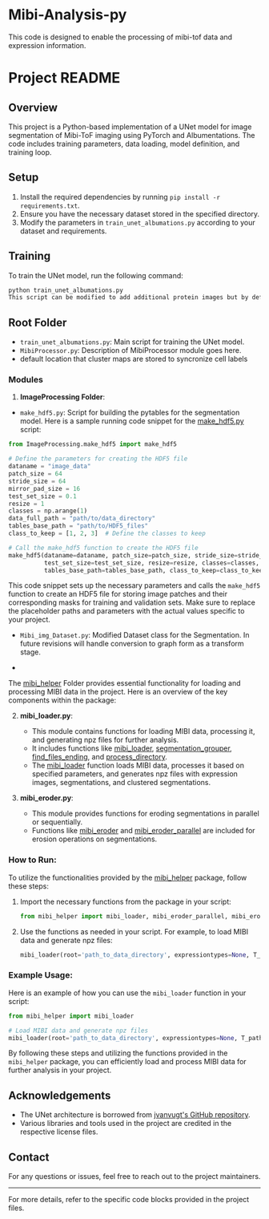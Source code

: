 # Mibi-Analysis-py
This code is designed to enable the processing of mibi-tof data and expression information.

# Project README

## Overview
This project is a Python-based implementation of a UNet model for image segmentation of Mibi-ToF imaging using PyTorch and Albumentations. The code includes training parameters, data loading, model definition, and training loop.

## Setup
1. Install the required dependencies by running `pip install -r requirements.txt`.
2. Ensure you have the necessary dataset stored in the specified directory.
3. Modify the parameters in `train_unet_albumations.py` according to your dataset and requirements.

## Training
To train the UNet model, run the following command:
```bash
python train_unet_albumations.py
This script can be modified to add additional protein images but by default it looks for CD4 expression alone.

```

## Root Folder
- `train_unet_albumations.py`: Main script for training the UNet model.
- `MibiProcessor.py`: Description of MibiProcessor module goes here.
- default location that cluster maps are stored to syncronize cell labels

### Modules
1. **ImageProcessing Folder**:
- `make_hdf5.py`: Script for building the pytables for the segmentation model.
Here is a sample running code snippet for the [make_hdf5.py](file:///d%3A/MIBI-TOFF/scripts/Mibi-Analysis-py/ImageProcessing/make_hdf5.py#1%2C1-1%2C1) script:

```python
from ImageProcessing.make_hdf5 import make_hdf5

# Define the parameters for creating the HDF5 file
dataname = "image_data"
patch_size = 64
stride_size = 64
mirror_pad_size = 16
test_set_size = 0.1
resize = 1
classes = np.arange(1)
data_full_path = "path/to/data_directory"
tables_base_path = "path/to/HDF5_files"
class_to_keep = [1, 2, 3]  # Define the classes to keep

# Call the make_hdf5 function to create the HDF5 file
make_hdf5(dataname=dataname, patch_size=patch_size, stride_size=stride_size, mirror_pad_size=mirror_pad_size,
          test_set_size=test_set_size, resize=resize, classes=classes, data_full_path=data_full_path,
          tables_base_path=tables_base_path, class_to_keep=class_to_keep)
```

This code snippet sets up the necessary parameters and calls the `make_hdf5` function to create an HDF5 file for storing image patches and their corresponding masks for training and validation sets. Make sure to replace the placeholder paths and parameters with the actual values specific to your project.
- `Mibi_img_Dataset.py`: Modified Dataset class for the Segmentation. In future revisions will handle conversion to graph form as a transform stage.

- 

The [mibi_helper](file:///d%3A/MIBI-TOFF/scripts/Mibi-Analysis-py/MibiProcessor.py#5%2C6-5%2C6) Folder provides essential functionality for loading and processing MIBI data in the project. Here is an overview of the key components within the package:


2. **mibi_loader.py**:
   - This module contains functions for loading MIBI data, processing it, and generating npz files for further analysis.
   - It includes functions like [mibi_loader](file:///d%3A/MIBI-TOFF/scripts/Mibi-Analysis-py/MibiProcessor.py#5%2C25-5%2C25), [segmentation_grouper](file:///d%3A/MIBI-TOFF/scripts/Mibi-Analysis-py/mibi_helper/__init__.py#6%2C39-6%2C39), [find_files_ending](file:///d%3A/MIBI-TOFF/scripts/Mibi-Analysis-py/MibiProcessor.py#5%2C73-5%2C73), and [process_directory](file:///d%3A/MIBI-TOFF/scripts/Mibi-Analysis-py/mibi_helper/mibi_loader.py#100%2C5-100%2C5).
   - The [mibi_loader](file:///d%3A/MIBI-TOFF/scripts/Mibi-Analysis-py/MibiProcessor.py#5%2C25-5%2C25) function loads MIBI data, processes it based on specified parameters, and generates npz files with expression images, segmentations, and clustered segmentations.

3. **mibi_eroder.py**:
   - This module provides functions for eroding segmentations in parallel or sequentially.
   - Functions like [mibi_eroder](file:///d%3A/MIBI-TOFF/scripts/Mibi-Analysis-py/MibiProcessor.py#5%2C60-5%2C60) and [mibi_eroder_parallel](file:///d%3A/MIBI-TOFF/scripts/Mibi-Analysis-py/MibiProcessor.py#5%2C38-5%2C38) are included for erosion operations on segmentations.

### How to Run:
To utilize the functionalities provided by the [mibi_helper](file:///d%3A/MIBI-TOFF/scripts/Mibi-Analysis-py/MibiProcessor.py#5%2C6-5%2C6) package, follow these steps:
1. Import the necessary functions from the package in your script:
   ```python
   from mibi_helper import mibi_loader, mibi_eroder_parallel, mibi_eroder, find_files_ending
   ```
2. Use the functions as needed in your script. For example, to load MIBI data and generate npz files:
   ```python
   mibi_loader(root='path_to_data_directory', expressiontypes=None, T_path=None, save_directory='output_directory')
   ```

### Example Usage:
Here is an example of how you can use the `mibi_loader` function in your script:
```python
from mibi_helper import mibi_loader

# Load MIBI data and generate npz files
mibi_loader(root='path_to_data_directory', expressiontypes=None, T_path=None, save_directory='output_directory')
```

By following these steps and utilizing the functions provided in the `mibi_helper` package, you can efficiently load and process MIBI data for further analysis in your project.

## Acknowledgements
- The UNet architecture is borrowed from [jvanvugt's GitHub repository](https://github.com/jvanvugt/pytorch-unet).
- Various libraries and tools used in the project are credited in the respective license files.

## Contact
For any questions or issues, feel free to reach out to the project maintainers.

---
For more details, refer to the specific code blocks provided in the project files.
